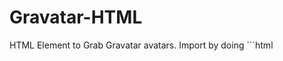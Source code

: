 # Gravatar-HTML
HTML Element to Grab Gravatar avatars.
Import by doing ```html
<script src="https://cdn.jsdelivr.net/gh/CoizNetwork/gravatar-html@main/gravatar-html.min.js"></script>
```
